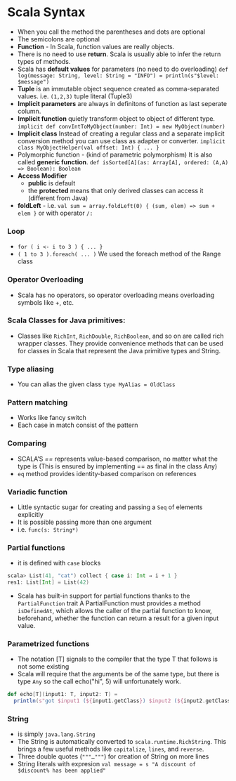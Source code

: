Scala Syntax
==============

- When you call the method the parentheses and dots are optional
- The semicolons are optional 
- **Function** - In Scala, function values are really objects.
- There is no need to use **return**. Scala is usually able to infer the return types of methods.
- Scala has **default values** for parameters (no need to do overloading)
`def log(message: String, level: String = "INFO") = println(s"$level: $message")`
- **Tuple** is an immutable object sequence created as comma-separated values. i.e. `(1,2,3)` tuple literal (Tuple3)
- **Implicit parameters** are always in definitons of function as last seperate column.
- **Implicit function** quietly transform object to object of different type. `implicit def convIntToMyObject(number: Int) = new MyObject(number)`
- **Implicit class** Instead of creating a regular class and a separate implicit conversion method you can use class as adapter or converter.  `implicit class MyObjectHelper(val offset: Int) { ... }`
- Polymorphic function - (kind of parametric polymorphism) It is also called **generic function**. `def isSorted[A](as: Array[A], ordered: (A,A) => Boolean): Boolean`
- **Access Modifier** 
  - **public** is default
  - the **protected** means that only derived classes can access it (different from Java)
- **foldLeft** - i.e. `val sum = array.foldLeft(0) { (sum, elem) => sum + elem }` or with operator `/:`

### Loop
- `for ( i <- i to 3 ) { ... }`
- `( 1 to 3 ).foreach( ... )` We used the foreach method of the Range class

### Operator Overloading
- Scala has no operators, so operator overloading means overloading symbols like +, etc.

### Scala Classes for Java primitives:
- Classes like `RichInt`, `RichDouble`, `RichBoolean`, and so on are called rich wrapper classes. They provide convenience methods that can be used for classes in Scala that represent the Java primitive types and String.

### Type aliasing
- You can alias the given class `type MyAlias = OldClass`

### Pattern matching
- Works like fancy switch
- Each case in match consist of the pattern

### Comparing
- SCALA’S *==* represents value-based comparison, no matter what the type is (This is ensured by implementing == as final in the class Any)
- `eq` method provides identity-based comparison on references

### Variadic function
- Little syntactic sugar for creating and passing a `Seq` of elements explicitly
- It is possible passing more than one argument
- i.e. `func(s: String*)`

### Partial functions
- it is defined with `case` blocks
```scala
scala> List(41, "cat") collect { case i: Int ⇒ i + 1 }
res1: List[Int] = List(42)
```
- Scala has built-in support for partial functions thanks to the `PartialFunction` trait
A PartialFunction must provides a method `isDefinedAt`, which allows the caller of the partial function to know, beforehand, whether the function can return a result for a given input value.

### Parametrized functions
- The notation [T] signals to the compiler that the type T that follows is not some existing
- Scala will require that the arguments be of the same type, but there is type `Any` so the call echo("hi", 5) will unfortunately work.
```scala
def echo[T](input1: T, input2: T) =
  println(s"got $input1 (${input1.getClass}) $input2 (${input2.getClass})")
```

### String
- is simply `java.lang.String`
- The String is automatically converted to `scala.runtime.RichString`. This brings a few useful methods like `capitalize`, `lines`, and `reverse`.
- Three double quotes (`"""…"""`) for creation of String on more lines
- String literals with expresion `val message = s "A discount of $discount% has been applied"`


